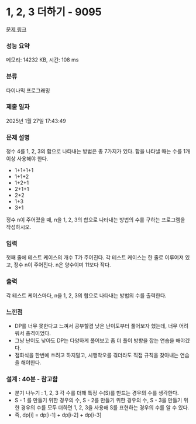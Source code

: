 # 1, 2, 3 더하기 - 9095 

[문제 링크](https://www.acmicpc.net/problem/9095) 

### 성능 요약

메모리: 14232 KB, 시간: 108 ms

### 분류

다이나믹 프로그래밍

### 제출 일자

2025년 1월 27일 17:43:49

### 문제 설명

<p>정수 4를 1, 2, 3의 합으로 나타내는 방법은 총 7가지가 있다. 합을 나타낼 때는 수를 1개 이상 사용해야 한다.</p>

<ul>
	<li>1+1+1+1</li>
	<li>1+1+2</li>
	<li>1+2+1</li>
	<li>2+1+1</li>
	<li>2+2</li>
	<li>1+3</li>
	<li>3+1</li>
</ul>

<p>정수 n이 주어졌을 때, n을 1, 2, 3의 합으로 나타내는 방법의 수를 구하는 프로그램을 작성하시오.</p>

### 입력 

 <p>첫째 줄에 테스트 케이스의 개수 T가 주어진다. 각 테스트 케이스는 한 줄로 이루어져 있고, 정수 n이 주어진다. n은 양수이며 11보다 작다.</p>

### 출력 

 <p>각 테스트 케이스마다, n을 1, 2, 3의 합으로 나타내는 방법의 수를 출력한다.</p>

### 느낀점

- DP를 너무 못한다고 느껴서 공부할겸 낮은 난이도부터 풀어보자 했는데, 너무 어려워서 충격이었다.
- 그냥 난이도 낮아도 DP는 다양하게 풀어보고 좀 더 풀이 방향을 잡는 연습을 해야겠다.
- 점화식을 한번에 쓰려고 하지말고, 시행착오를 겪더라도 직접 규칙을 찾아내는 연습을 해야한다.

### 설계 : 40분 - 참고함

- 분기 나누기 : 1, 2, 3 각 수를 더해 특정 수(S)를 만드는 경우의 수를 생각한다.
- S - 1 를 만들기 위한 경우의 수, S - 2를 만들기 위한 경우의 수, S - 3을 만들기 위한 경우의 수를 모두 더하면 1, 2, 3을 사용해 S를 표현하는 경우의 수를 알 수 있다.
- 즉, dp[i] = dp[i-1] + dp[i-2] + dp[i-3]